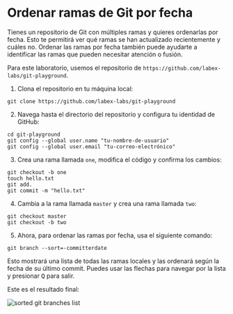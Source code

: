 # Ordenar ramas de Git por fecha

Tienes un repositorio de Git con múltiples ramas y quieres ordenarlas por fecha. Esto te permitirá ver qué ramas se han actualizado recientemente y cuáles no. Ordenar las ramas por fecha también puede ayudarte a identificar las ramas que pueden necesitar atención o fusión.

Para este laboratorio, usemos el repositorio de `https://github.com/labex-labs/git-playground`.

1. Clona el repositorio en tu máquina local:

```shell
git clone https://github.com/labex-labs/git-playground
```

2. Navega hasta el directorio del repositorio y configura tu identidad de GitHub:

```shell
cd git-playground
git config --global user.name "tu-nombre-de-usuario"
git config --global user.email "tu-correo-electrónico"
```

3. Crea una rama llamada `one`, modifica el código y confirma los cambios:

```shell
git checkout -b one
touch hello.txt
git add.
git commit -m "hello.txt"
```

4. Cambia a la rama llamada `master` y crea una rama llamada `two`:

```shell
git checkout master
git checkout -b two
```

5. Ahora, para ordenar las ramas por fecha, usa el siguiente comando:

```shell
git branch --sort=-committerdate
```

Esto mostrará una lista de todas las ramas locales y las ordenará según la fecha de su último commit. Puedes usar las flechas para navegar por la lista y presionar <kbd>Q</kbd> para salir.

Este es el resultado final:

![sorted git branches list](../assets/challenge-sort-branches-by-date.png)
